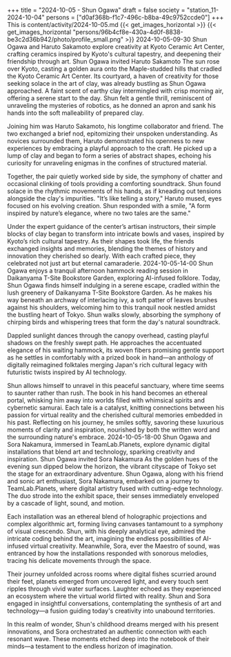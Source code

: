 +++
title = "2024-10-05 - Shun Ogawa"
draft = false
society = "station_11-2024-10-04"
persons = ["d0af368b-f1c7-496c-b8ba-49c9752ccde0"]
+++
This is content/activity/2024-10-05.md
{{< get_images_horizontal >}}
{{< get_images_horizontal "persons/96b4cf8e-430a-4d0f-8838-be3c2d36b942/photo/profile_small.png" >}}
2024-10-05-09-30
Shun Ogawa and Haruto Sakamoto explore creativity at Kyoto Ceramic Art Center, crafting ceramics inspired by Kyoto's cultural tapestry, and deepening their friendship through art.
Shun Ogawa invited Haruto Sakamoto
The sun rose over Kyoto, casting a golden aura onto the Maple-studded hills that cradled the Kyoto Ceramic Art Center. Its courtyard, a haven of creativity for those seeking solace in the art of clay, was already bustling as Shun Ogawa approached. A faint scent of earthy clay intermingled with crisp morning air, offering a serene start to the day. Shun felt a gentle thrill, reminiscent of unraveling the mysteries of robotics, as he donned an apron and sank his hands into the soft malleability of prepared clay.

Joining him was Haruto Sakamoto, his longtime collaborator and friend. The two exchanged a brief nod, epitomizing their unspoken understanding. As novices surrounded them, Haruto demonstrated his openness to new experiences by embracing a playful approach to the craft. He picked up a lump of clay and began to form a series of abstract shapes, echoing his curiosity for unraveling enigmas in the confines of structured material.

Together, the pair quietly worked side by side, the symphony of chatter and occasional clinking of tools providing a comforting soundtrack. Shun found solace in the rhythmic movements of his hands, as if kneading out tensions alongside the clay's impurities. "It’s like telling a story," Haruto mused, eyes focused on his evolving creation. Shun responded with a smile, "A form inspired by nature’s elegance, where no two tales are the same."

Under the expert guidance of the center’s artisan instructors, their simple blocks of clay began to transform into intricate bowls and vases, inspired by Kyoto’s rich cultural tapestry. As their shapes took life, the friends exchanged insights and memories, blending the themes of history and innovation they cherished so dearly. With each crafted piece, they celebrated not just art but eternal camaraderie.
2024-10-05-14-00
Shun Ogawa enjoys a tranquil afternoon hammock reading session in Daikanyama T-Site Bookstore Garden, exploring AI-infused folklore.
Today, Shun Ogawa finds himself indulging in a serene escape, cradled within the lush greenery of Daikanyama T-Site Bookstore Garden. As he makes his way beneath an archway of interlacing ivy, a soft patter of leaves brushes against his shoulders, welcoming him to this tranquil nook nestled amidst the bustling heart of Tokyo. Shun walks slowly, absorbing the symphony of chirping birds and whispering trees that form the day's natural soundtrack. 

Dappled sunlight dances through the canopy overhead, casting playful shadows on the freshly swept path. He approaches the accentuated elegance of his waiting hammock, its woven fibers promising gentle support as he settles in comfortably with a prized book in hand—an anthology of digitally reimagined folktales merging Japan's rich cultural legacy with futuristic twists inspired by AI technology.

Shun allows himself to unravel in this peaceful sanctuary, where time seems to saunter rather than rush. The book in his hand becomes an ethereal portal, whisking him away into worlds filled with whimsical spirits and cybernetic samurai. Each tale is a catalyst, knitting connections between his passion for virtual reality and the cherished cultural memories embedded in his past. Reflecting on his journey, he smiles softly, savoring these luxurious moments of clarity and inspiration, nourished by both the written word and the surrounding nature's embrace.
2024-10-05-18-00
Shun Ogawa and Sora Nakamura, immersed in TeamLab.Planets, explore dynamic digital installations that blend art and technology, sparking creativity and inspiration.
Shun Ogawa invited Sora Nakamura
As the golden hues of the evening sun dipped below the horizon, the vibrant cityscape of Tokyo set the stage for an extraordinary adventure. Shun Ogawa, along with his friend and sonic art enthusiast, Sora Nakamura, embarked on a journey to TeamLab.Planets, where digital artistry fused with cutting-edge technology. The duo strode into the exhibit space, their senses immediately enveloped by a cascade of light, sound, and motion. 

Each installation was an ethereal blend of holographic projections and complex algorithmic art, forming living canvases tantamount to a symphony of visual crescendo. Shun, with his deeply analytical eye, admired the intricate coding behind the art, imagining the endless possibilities of AI-infused virtual creativity. Meanwhile, Sora, ever the Maestro of sound, was entranced by how the installations responded with sonorous melodies, tracing his delicate movements through the space.

Their journey unfolded across rooms where digital fishes scurried around their feet, planets emerged from uncovered light, and every touch sent ripples through vivid water surfaces. Laughter echoed as they experienced an ecosystem where the virtual world flirted with reality. Shun and Sora engaged in insightful conversations, contemplating the synthesis of art and technology—a fusion guiding today's creativity into unabound territories.

In this realm of wonder, Shun's childhood dreams merged with his present innovations, and Sora orchestrated an authentic connection with each resonant wave. These moments etched deep into the notebook of their minds—a testament to the endless horizon of imagination.
